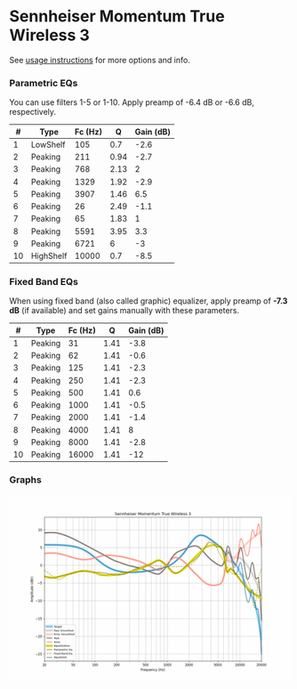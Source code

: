 # Sennheiser Momentum True Wireless 3
See [usage instructions](https://github.com/jaakkopasanen/AutoEq#usage) for more options and info.

### Parametric EQs
You can use filters 1-5 or 1-10. Apply preamp of -6.4 dB or -6.6 dB, respectively.

|   # | Type      |   Fc (Hz) |    Q |   Gain (dB) |
|-----|-----------|-----------|------|-------------|
|   1 | LowShelf  |       105 | 0.7  |        -2.6 |
|   2 | Peaking   |       211 | 0.94 |        -2.7 |
|   3 | Peaking   |       768 | 2.13 |         2   |
|   4 | Peaking   |      1329 | 1.92 |        -2.9 |
|   5 | Peaking   |      3907 | 1.46 |         6.5 |
|   6 | Peaking   |        26 | 2.49 |        -1.1 |
|   7 | Peaking   |        65 | 1.83 |         1   |
|   8 | Peaking   |      5591 | 3.95 |         3.3 |
|   9 | Peaking   |      6721 | 6    |        -3   |
|  10 | HighShelf |     10000 | 0.7  |        -8.5 |

### Fixed Band EQs
When using fixed band (also called graphic) equalizer, apply preamp of **-7.3 dB** (if available) and set gains manually with these parameters.

|   # | Type    |   Fc (Hz) |    Q |   Gain (dB) |
|-----|---------|-----------|------|-------------|
|   1 | Peaking |        31 | 1.41 |        -3.8 |
|   2 | Peaking |        62 | 1.41 |        -0.6 |
|   3 | Peaking |       125 | 1.41 |        -2.3 |
|   4 | Peaking |       250 | 1.41 |        -2.3 |
|   5 | Peaking |       500 | 1.41 |         0.6 |
|   6 | Peaking |      1000 | 1.41 |        -0.5 |
|   7 | Peaking |      2000 | 1.41 |        -1.4 |
|   8 | Peaking |      4000 | 1.41 |         8   |
|   9 | Peaking |      8000 | 1.41 |        -2.8 |
|  10 | Peaking |     16000 | 1.41 |       -12   |

### Graphs
![](./Sennheiser%20Momentum%20True%20Wireless%203.png)
